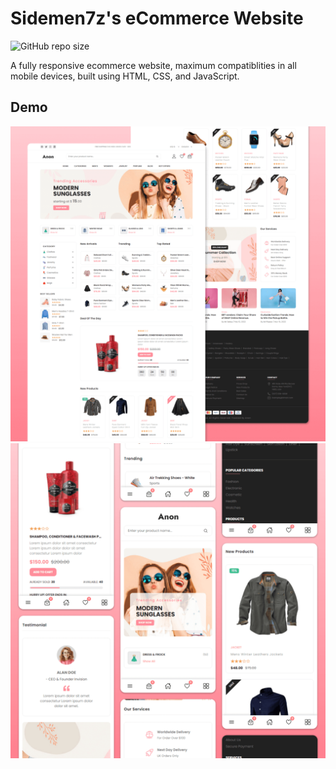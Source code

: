 # Sidemen7z's eCommerce Website

![GitHub repo size](https://img.shields.io/github/repo-size/sidemen7z/ecommerce)

A fully responsive ecommerce website, maximum compatiblities in all mobile devices, built using HTML, CSS, and JavaScript.

## Demo

![Anon Desktop Demo](./website-demo-image/desktop.png "Desktop Demo")
![Anon Mobile Demo](./website-demo-image/mobile.png "Mobile Demo")

